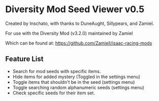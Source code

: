 Diversity Mod Seed Viewer v0.5
=========================
Created by Inschato, with thanks to DuneAught, Sillypears, and Zamiel.


For use with the Diversity Mod (v3.2.0) maintained by Zamiel

Which can be found at: https://github.com/Zamiell/isaac-racing-mods


Feature List
------------
* Search for mod seeds with specific items.
* Hide items for added mystery (Toggled in the settings menu)
* Toggle items that shouldn't be in the seed (settings menu)
* Toggle searching random alphanumeric seeds (settings menu)
* Check specific seeds for their item set.
